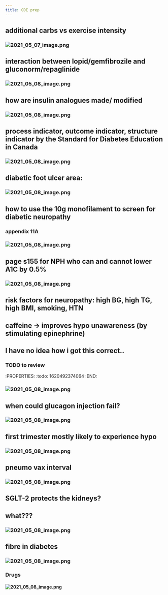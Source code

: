 ```yaml
---
title: CDE prep
---
```


## additional carbs vs exercise intensity
### ![2021_05_07_image.png](https://cdn.logseq.com/%2F19d8129d-f0d6-41c0-a53b-bbfce3d097ca56936d5d-a688-4dc8-ae99-96412613a9252021_05_07_image.png?Expires=4774055996&Signature=BQwx2y4-FL~GlvzSK-VXAJh5QgMRORCD8Ro-RiHM59hBoGuSfxQoNrk0teWkdiL2XDbutbbjBVQYkksG9TD1Jgncei1OHlx9styRbPcIIO~3VUp9NB4eK8AzhJQXT4EN2GyEBcN4WhxWLSQP-gFJ42vujUMSUcDZevSToXVxUYFkss~km~15OhTIJ1cq9gI4sKaDHVpei1aSdzCklKgHR8ig360fKHIOPvAySO2HxUNWVbg2CDxR1ksVNerin6ZPufAR5pzG45U5g5HNUxIq9CFpyEPm80o25lOfQl99i~pdyattPAU3ikshGhuDMaF4eZH8noFn2YWkT0JeGN9cgw__&Key-Pair-Id=APKAJE5CCD6X7MP6PTEA)
## interaction between lopid/gemfibrozile and gluconorm/repaglinide
### ![2021_05_08_image.png](https://cdn.logseq.com/%2F19d8129d-f0d6-41c0-a53b-bbfce3d097ca069b4863-be99-4e34-87f6-5c461560c94e2021_05_08_image.png?Expires=4774086669&Signature=fqJqwNXyM4WS~8-x3G9wdF-S5vN6otTE8QQqFvrYex0GCNa-YK8TCaBk8m65BrKoaFCYProJu8LXMPsQ0SgJ~qMVwP5Ip2ueO4whL1QtKoJy5XzaGXiQuSkxPEE7SY-Tu1SAp6q9Ba3KKeMQ2AngSZOGhMaBvrPqoe9KcsdO5SSCLXbIuyZU3hCws7SK6hsnaiGWBo~8MEwLVLBhAuH4uVMEYtjEyevVM6ytIJBLUqGG1aFS~1HDs1y2Rr0NqMQWJcSbkADmFI6g1qZd~5ufLDdkiIDostKAcL4TTFT6vUH-PwIlosinwbXZ6RGkk12aLgUYgH8tGb0OhjbJOQ76iQ__&Key-Pair-Id=APKAJE5CCD6X7MP6PTEA)
## how are insulin analogues made/ modified
### ![2021_05_08_image.png](https://cdn.logseq.com/%2F19d8129d-f0d6-41c0-a53b-bbfce3d097ca1f96ad17-a9b6-41e1-8db1-5c0e1a0f4d252021_05_08_image.png?Expires=4774087042&Signature=AJh4qAgbAvNPEF04awXXPgaxuEdkSCjx7KU64tztsuLoWCV6hiD8gdknqWLhFhUW0aaQfYddupzXvE7clt633lNLtwAgAII2vmy0cuSBgxtB8lK-e8BK~XcGk9Be5cuxSpLehko6C7dNkPr8tGyL1Juv-p4zb29A7pRwoVw2eFBSYtkaf7isOCtwg3A7FYvA92Tbhzn9WvJQ6I-3OFbnZPROkZyQAfLehqzgjevwgR1t0gLyViagczMi~~wVJfMDlEvv0348EeoE0OeiJj-ASXl7pkyy44AMecjnD9VDLWLF6sikvY3Lku3PlB9GUypMz3FIZhfcBrZuuGWC3nQdeA__&Key-Pair-Id=APKAJE5CCD6X7MP6PTEA)
## process indicator, outcome indicator, structure indicator by the Standard for Diabetes Education in Canada
### ![2021_05_08_image.png](https://cdn.logseq.com/%2F19d8129d-f0d6-41c0-a53b-bbfce3d097cae8315071-4558-417c-9680-5562fe74736e2021_05_08_image.png?Expires=4774088580&Signature=OgPuKBVc5aZ69X70KWMO~GHwGy8-I8BghZQqv51u8qYuNterr4Egnsu26uxXXKOKASeVoEunrFxjhNXXCBFePfwwucoiSZC8POpqjHiG1WvGPUUXVerbARAYcUFkf5lNOGa~VvSAXgxLEYM8Nw9i7x0jE5GJzCk4ZzOn8EeImsr4MKl4S8fXACJvBC-3iPeLOoswOWhIUxV8yEVNufA-V9oScaQFdhQ1r9meDRaeQitjE49xmP8FQgITKb~atCyUH9riw19~bLvV5zQC4HVF4al49u2Wrd5vIi8OULgYXdNq33WWK6PGl2~wo2YjZ~0gpf293dMy-YLHe7EAyTqT0A__&Key-Pair-Id=APKAJE5CCD6X7MP6PTEA)
## diabetic foot ulcer area:
### ![2021_05_08_image.png](https://cdn.logseq.com/%2F19d8129d-f0d6-41c0-a53b-bbfce3d097ca4879f4e7-947e-41c7-92cc-c8972a227bf02021_05_08_image.png?Expires=4774089311&Signature=KsvhfgNn4Uql7DMMV1hRt~CFd70x2GQeFicpC0YStSLAq1wmj2zkMS1kzFUDbHrDbE8IlrmUE55W37o1m4TOHMscSaVMnqIGa3ROUO60~BA3WnTezjD~rYv0nYxhFZbpODIyPmwmOMjr502nlwoZdybR2MdOwUd5Nf6bpszjIG00JrIa9jyXDW6D2CRkH-ZxHYmsFq9rlx9UZnDVuP6MAmIZ~e7Cnl-FjCcbb~V1giGAlf~QdQVsZPaeF86sKuRg02QctNCnaNxrpZsNTk-a0Y82peZjW0OBI61fou14GdvycMsFuhY6vG8~2RoZRax6WOJB4615Zsh08cVB666YuA__&Key-Pair-Id=APKAJE5CCD6X7MP6PTEA)
## how to use the 10g monofilament to screen for diabetic neuropathy
### appendix 11A
### ![2021_05_08_image.png](https://cdn.logseq.com/%2F19d8129d-f0d6-41c0-a53b-bbfce3d097ca1ffc707b-d877-4601-891d-bd55d901aff92021_05_08_image.png?Expires=4774089481&Signature=bYffMSqf9dJGOkI1bnT8VTeeKASIs4Xs5WVqGo7l3rcOY3E7Y-QjQ4gE2RZUNY8SrkiB3EdHH2vRi9AeHqR6N0SXFqb-UaOuuul-QDOLKfTgxy66jmS2AqxLYNDoXhMsEgPltpiTEvf2C5cskO61r90CNGj2H4CERdjMHHHSRMXAMncOZipnbvf1VfeQnX7p-hvjfJYyo0oOTCt0z7bpU3SpnR2zBTgIF7uAvVqZd0cjqNgKo9a5S70nskfH29NRKM~~vKDOI-O-DPG-YM7JMX8nAISPkcE1bQxySwBm4uS9zjTi1a3Yh7x~TcJj2ST4vS4tqqQEGTsA~2w~n4czlw__&Key-Pair-Id=APKAJE5CCD6X7MP6PTEA)
## page s155 for NPH who can and cannot lower A1C by 0.5%
### ![2021_05_08_image.png](https://cdn.logseq.com/%2F19d8129d-f0d6-41c0-a53b-bbfce3d097ca00d3a99e-b332-401a-bee9-e2951ea601fd2021_05_08_image.png?Expires=4774090971&Signature=E9-QF20HiX80JtszDoNcIuSBLCr8fMd73drfUbI7GAq0IuYbRwB8UPjkkY9nthM9qO8eEQ8w48yv~R66aMwoZ2vBrp0ZaTBGJnvhO-Nx7WiZRLAfYStzyjY-LMQCj4z-MML5G75bQX4veX8E3SEqUsf6B3QVPfPff5G-1FqB6-Q7rucgNlNk7ueS5BPK~Jh6oCviS1tz6arTvK0xQEKuPDDfXmizj11T3bhSbMVxBdTe-qEjDZL-zi9BhnraEaYfTmoXaVeM4g0dUnK2ePbKheUavELbSVAqGHkNRM5-sQxpQxLnzOt~7vQaTSW3vNxIS0b4jNYrGwLttGXGnV-F-Q__&Key-Pair-Id=APKAJE5CCD6X7MP6PTEA)
## risk factors for neuropathy: high BG, high TG, high BMI, smoking, HTN
## caffeine -> improves hypo unawareness (by stimulating epinephrine)
## I have no idea how i got this correct..
### TODO to review
:PROPERTIES:
:todo: 1620492374064
:END:
### ![2021_05_08_image.png](https://cdn.logseq.com/%2F19d8129d-f0d6-41c0-a53b-bbfce3d097caf680aea9-2c69-4b3c-b2c0-95a7673c232d2021_05_08_image.png?Expires=4774092366&Signature=ElqhvlDOJzL7YgxqaBEWsrkFlSzdOdFxYy9SvjIRiHTpBpqMbnWUXfVBpvzDDgb3VgIQsAeVkDniR0rJALa6VEgt9yeDfKT3YC8uXQIztJPcERm5RcWHMFQj7vnxGd6bYOITKHjJOyQ1G6HrGMLRFwaUcYCt1lBd9xD1vu1H0dOgBWPOfZ92jXbHRnA0d8cY1qDOQtfoVu49Yl8XE0oG8r0cuL6RN7WSLMfcaiiNOu76u7eWPkUmgdF2TXmQPbJHcJqey56TN~uChk93jwBs7tY9l~hG~D8U2~SR4bpriCu1uGMEkjIU4rvsD2NF0443-twAwXdt0R0KPb6uqswCaw__&Key-Pair-Id=APKAJE5CCD6X7MP6PTEA)
## when could glucagon injection fail?
### ![2021_05_08_image.png](https://cdn.logseq.com/%2F19d8129d-f0d6-41c0-a53b-bbfce3d097cac13f9b8e-516d-42f7-9a60-f9141b9041492021_05_08_image.png?Expires=4774093603&Signature=Ut8NoALy6PHRhveY4nTja4y6GATCLY2Hhiw6ioX1uZ2MJURBD7XFFhmO6~Gsa1bcdRLNn8gZvCiSpHgo~bVo0ivY1SBIhvpICFG8Yj3UyYjKepCjMywdd1SybKIDuIyc62kHB~ziuCsp3bF-LIK0F5FchvtaK4spmn~wKbNUsMb7HHWievE60biNrkxj~wnpIf0xvj8VelAu-bBA2AfI2XK6dh~JHaS0IHFG3BQWdTksFz4DUPkXSjdCi--pSdd352l2Tbv0xXG8jheNeQ2Zi7QFz87MKlz-d250q2WFixj-XFpXdbbaKwjFDdM6mHE8zRR6n53vElxG~LLaFG15qQ__&Key-Pair-Id=APKAJE5CCD6X7MP6PTEA)
## first trimester mostly likely to experience hypo
### ![2021_05_08_image.png](https://cdn.logseq.com/%2F19d8129d-f0d6-41c0-a53b-bbfce3d097ca878ac00b-c6e7-423d-8d5f-cd17c283f1292021_05_08_image.png?Expires=4774093840&Signature=bAcE9wruY9qn-TOEcusluAn7NWQ9Yml5USa8q1jrsY637spHOKshfEUbCT--vSdSDear6SJYmrX1pwg50KFgmi8HItaue309Ep3zEwkwZ4LH2oHW7BtPgy-plGshWjOygZ-YUIaIq3ABtQBfK54fHZrg3xa7wtd~1CLHSou2lKg~ZQz4OClkGucvle3CpU1NkKzXzGkY6zaGACQH-ehUbUAr-UWfsMBvuwUCmIpc3i0UkP2aJLNXalCNaunxonNLefkGwLPX2SOJrlW~gySn49Tg9jWZ0RKSML0GQQY-HZ~i20LO5eFA~8pekGkIiUkaghaIirhKCpDO-iGjThjlxw__&Key-Pair-Id=APKAJE5CCD6X7MP6PTEA)
## pneumo vax interval
### ![2021_05_08_image.png](https://cdn.logseq.com/%2F19d8129d-f0d6-41c0-a53b-bbfce3d097ca3ae93a36-8da0-4182-bb74-2579601cd7752021_05_08_image.png?Expires=4774093903&Signature=nRbC9rW5Aj~oZpxXdD5mxoQxitXkNvL-nGG81l7EZaG4y~x0rFUR4~cFRWIFig5TQjmhN9LtVYeEksmAx9WiNWJ6YCZ66fGUmE3~WMNnvtbscMaoXF7nXb8RIRAIJKVGyCtm89ljV5XTkE1-sGdzuhs-ctACyIu14gJIT~eMOM2fEPPdxVfURBYN980l0Z7ob8nNaqr7kIGrXCc0gMbbD4VN9~X3hS4Pl3UFs0c-bMTSbeB8XP9ECpNe8yhhh9tcO4sJ7esBMog2W6PUKdAuLguMEBdB4QLZ5o5ObqIC9OZCeOfNX~u~NsB6zFNMK-VJkaokm~3pQoglDKcgx9eMsQ__&Key-Pair-Id=APKAJE5CCD6X7MP6PTEA)
## SGLT-2 protects the kidneys?
## what???
### ![2021_05_08_image.png](https://cdn.logseq.com/%2F19d8129d-f0d6-41c0-a53b-bbfce3d097caf2e40b53-1c8d-43a2-bc7e-ca18c921a2002021_05_08_image.png?Expires=4774094138&Signature=LUmaUTVPpgbGqtNJaEOhmwjCjYEuLRp3npbzrmrtf1peoPc3ilHKsFs0CZAjP3wZnERlGqooHUUSD1gTte~n6p6frUN2qJcKp3MceWID~wRQD0eTI5D5fTXuHJnP09N1xMeo5nnli8YUVxnq9gw8cvhnBBROxWiPIKgdDzy-QLTp~2l9kN46Kzzi5yEBGIywm3aUaXDJFUcLXa4Fv2az~xYcBnBWpNjeAfGzIwzVRwcUJf5TMG4h4Tt4Gp7wIPpuGPyAiVCelopt-GLzmfdAFZQzzJfu0B9Y4~1sg9JDr2kyHYpsxfp5ZIpUnI4vcJu2G-G52lYzJD14Kx7~OZ2~jQ__&Key-Pair-Id=APKAJE5CCD6X7MP6PTEA)
## fibre in diabetes
### ![2021_05_08_image.png](https://cdn.logseq.com/%2F19d8129d-f0d6-41c0-a53b-bbfce3d097ca1bcc7f4e-9334-4bb1-ad6f-8c93d1e2339d2021_05_08_image.png?Expires=4774094287&Signature=As-Q0Ui4cN9Qp20fCw59UNwSsyTWExUfXPro6OdPCQA5bzLvjfIsGtNsbjAVH~BeKXGx7sxW2ExQFx97rMd7ATc8Y6zhvvCAVEnk2FNE2bGVSea7D7OgpijG2Yx5RgK3C9dYAqLRPuQY5-T0UX3uu9R0xha2JtmLEqBOENR6Y7jbWGGfzFX6VI9biYXrp915A~GgzECRgum1Bx4q2pHpyzrMnjGEphRFcCoPRxVEzNYjV~zmy50z~PMTGNRYXn6Esrh5WQnJj~u~TO2LBxcLwUmcONCWXtbSdLioIVFkncCSBG0bv~LEzcvLqPE5MP7tEYeeXhm4Fq8aTR0-4CAaBg__&Key-Pair-Id=APKAJE5CCD6X7MP6PTEA)
### Drugs
#### ![2021_05_08_image.png](https://cdn.logseq.com/%2F19d8129d-f0d6-41c0-a53b-bbfce3d097ca5dcac66f-2f4d-45bc-aab2-1095702a2aff2021_05_08_image.png?Expires=4774094342&Signature=WJ54Q~ZF88TQr1fsQ68andaVBVBeuKz0nNfHP2Iq~0zCh2ZcXoYDpPx5KQZubrzBDFRSjF2Fega~oPQEaLV9Gz9U-B70Cs10YP3O4RAXEH0ZMfLEdJzxkSl6ZQ2ACCNeQzBKQNIB1hJTheX-wnrordqFvXg2LQHuzGdh-wc2UJ-LvzZHEUtur8dBCjlUHW95ysddoGLWKzqNr5ki7DQxtdz8GnXpA3zcBKdXmA9zEitdEIXTjEdj7KZZmcq4vvMkc8nmLS1tZtIj3hX64fp7EIpufNaaUENspPfaZp-olWuN0oFNe1pN59qPsMW4zuN2qEhdKlfDBPR6ib9dtUXUPg__&Key-Pair-Id=APKAJE5CCD6X7MP6PTEA)
